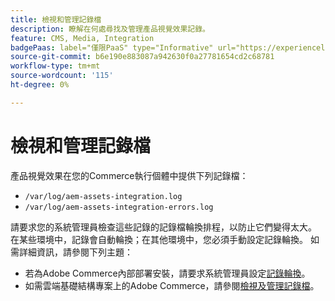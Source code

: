 ```yaml
---
title: 檢視和管理記錄檔
description: 瞭解在何處尋找及管理產品視覺效果記錄。
feature: CMS, Media, Integration
badgePaas: label="僅限PaaS" type="Informative" url="https://experienceleague.adobe.com/en/docs/commerce/user-guides/product-solutions" tooltip="僅適用於雲端專案(Adobe管理的PaaS基礎結構)和內部部署專案的Adobe Commerce 。"
source-git-commit: b6e190e883087a942630f0a27781654cd2c68781
workflow-type: tm+mt
source-wordcount: '115'
ht-degree: 0%

---
```



# 檢視和管理記錄檔

產品視覺效果在您的Commerce執行個體中提供下列記錄檔：

- `/var/log/aem-assets-integration.log`
- `/var/log/aem-assets-integration-errors.log`

請要求您的系統管理員檢查這些記錄的記錄檔輪換排程，以防止它們變得太大。 在某些環境中，記錄會自動輪換；在其他環境中，您必須手動設定記錄輪換。  如需詳細資訊，請參閱下列主題：

- 若為Adobe Commerce內部部署安裝，請要求系統管理員設定[記錄輪換](https://experienceleague.adobe.com/docs/commerce-operations/installation-guide/next-steps/configuration.html#server-settings)。
- 如需雲端基礎結構專案上的Adobe Commerce，請參閱[檢視及管理記錄檔](https://experienceleague.adobe.com/docs/commerce-cloud-service/user-guide/develop/test/log-locations.html)。
